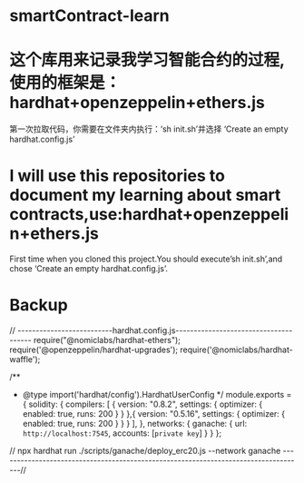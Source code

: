 # smartContract-learn
# 这个库用来记录我学习智能合约的过程,使用的框架是：hardhat+openzeppelin+ethers.js
第一次拉取代码，你需要在文件夹内执行：‘sh init.sh’并选择 ‘Create an empty hardhat.config.js’
# I will use this repositories to document my learning about smart contracts,use:hardhat+openzeppelin+ethers.js
First time when you cloned this project.You should execute’sh init.sh’,and chose ‘Create an empty hardhat.config.js’.

# Backup
  // --------------------------hardhat.config.js--------------------------------------
  require("@nomiclabs/hardhat-ethers");
require('@openzeppelin/hardhat-upgrades');
require('@nomiclabs/hardhat-waffle');

/**
 * @type import('hardhat/config').HardhatUserConfig
 */
 module.exports = {
  solidity: {
    compilers: [
      { version: "0.8.2", settings: {
          optimizer: {
            enabled: true,
            runs: 200
          }
        } 
      },{ version: "0.5.16", settings: {
          optimizer: {
            enabled: true,
            runs: 200
          }
        }
      }
    ],
  },
  networks: {
    ganache: {
      url: `http://localhost:7545`,
      accounts: [`private key`]
    }
  }
};

// npx hardhat run ./scripts/ganache/deploy_erc20.js --network ganache
------------------------------------------------------------------------------------//